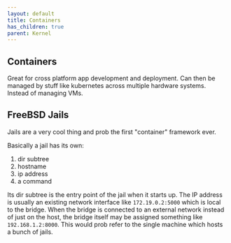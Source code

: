 ```yaml
---
layout: default
title: Containers
has_children: true
parent: Kernel
---
```


## Containers

Great for cross platform app development and deployment. Can then be managed by stuff like kubernetes across multiple hardware systems. Instead of managing VMs.

## FreeBSD Jails

Jails are a very cool thing and prob the first "container" framework ever.

Basically a jail has its own:

1. dir subtree
2. hostname
3. ip address
4. a command

Its dir subtree is the entry point of the jail when it starts up. The IP address is usually an existing network interface like `172.19.0.2:5000` which is local to the bridge. When the bridge is connected to an external network instead of just on the host, the bridge itself may be assigned something like `192.168.1.2:8000`. This would prob refer to the single machine which hosts a bunch of jails.
